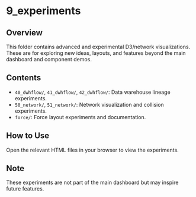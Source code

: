 # 9_experiments

## Overview

This folder contains advanced and experimental D3/network visualizations. These are for exploring new ideas, layouts, and features beyond the main dashboard and component demos.

## Contents

- `40_dwhflow/`, `41_dwhflow/`, `42_dwhflow/`: Data warehouse lineage experiments.
- `50_network/`, `51_network/`: Network visualization and collision experiments.
- `force/`: Force layout experiments and documentation.

## How to Use

Open the relevant HTML files in your browser to view the experiments.

## Note

These experiments are not part of the main dashboard but may inspire future features. 